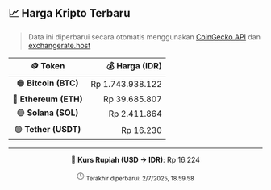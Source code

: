 

<!-- HARGA_KRIPTO -->
## 📈 Harga Kripto Terbaru

> Data ini diperbarui secara otomatis menggunakan [CoinGecko API](https://www.coingecko.com/) dan [exchangerate.host](https://exchangerate.host/)

<div align="center">

| 🪙 Token | 💰 Harga (IDR) |
|:------:|---------------:|
| 🟠 **Bitcoin (BTC)**   | Rp 1.743.938.122 |
| 🔵 **Ethereum (ETH)**  | Rp 39.685.807 |
| 🟣 **Solana (SOL)**    | Rp 2.411.864 |
| 🟢 **Tether (USDT)**   | Rp 16.230 |

---

💱 **Kurs Rupiah (USD → IDR)**: Rp 16.224

🕒 <sub>Terakhir diperbarui: 2/7/2025, 18.59.58</sub>

</div>
<!-- /HARGA_KRIPTO -->